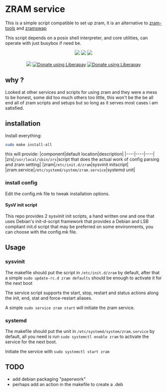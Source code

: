 # ZRAM service

This is a simple script compatible to set up zram, it is an alternative
to [zram-tools](https://github.com/highvoltage/zram-tools) and
[zramswap](https://aur.archlinux.org/packages/zramswap)

This script depends on a posix shell interpreter, and core utilities, can
operate with just busybox if need be.


<p align="center">
<a href="https://github.com/eylles/zram-service" alt="GitHub"><img src="https://img.shields.io/badge/Github-2B3137?style=for-the-badge&logo=Github&logoColor=FFFFFF"></a>
<a href="https://gitlab.com/eylles/zram-service" alt="GitLab"><img src="https://img.shields.io/badge/Gitlab-380D75?style=for-the-badge&logo=Gitlab"></a>
<a href="https://codeberg.org/eylles/zram-service" alt="CodeBerg"><img src="https://img.shields.io/badge/Codeberg-2185D0?style=for-the-badge&logo=codeberg&logoColor=F2F8FC"></a>
<br>
<br>
<a href="./LICENSE"><img src="https://img.shields.io/badge/license-GPL--3.0-green.svg"></a>
<a href="https://liberapay.com/eylles/donate"><img alt="Donate using Liberapay" src="https://img.shields.io/liberapay/receives/eylles.svg?logo=liberapay"></a>
<a href="https://liberapay.com/eylles/donate"><img alt="Donate using Liberapay" src="https://img.shields.io/liberapay/patrons/eylles.svg?logo=liberapay"></a>
</p>

## why ?

Looked at other services and scripts for using zram and they were a mess to be
honest, some did too much others too little, this won't be the be all end all of
zram scripts and setups but so long as it serves most cases i am satisfied.


## installation

Install everything:
```sh
sudo make install-all
```
this will provide:
|component|default location|description|
|----|----|----|
|zrs|`/usr/local/sbin/zrs`|script that does the actual work of config parsing and zram setting|
|zram|`/etc/init.d/zram`|sysvinit initscript|
|zram.service|`/etc/systemd/system/zram.service`|systemd unit|


### install config

Edit the config.mk file to tweak installation options.

#### SysV init script

This repo provides 2 sysvinit init scripts, a hand written one and one that uses
Debian's init-d-script framework that provides a Debian and LSB compliant init.d
script that may be preferred on some environments, you can choose with the
config.mk file.

## Usage

### sysvinit

The makefile should put the script in `/etc/init.d/zram` by default, after that
a simple ```sudo update-rc.d zram defaults``` should be enough to activate
it for the next boot

The service script supports the start, stop, restart and status actions along
the init, end, stat and force-restart aliases.

A simple `sudo service zram start` will initiate the zram service.


### systemd

The makefile should put the unit in `/etc/systemd/system/zram.service` by
default, all you need is run ```sudo systemctl enable zram``` to activate the
service for the next boot.

Initiate the service with `sudo systemctl start zram`


## TODO

* add debian packaging "paperwork"
* perhaps add an action in the makefile to create a .deb

